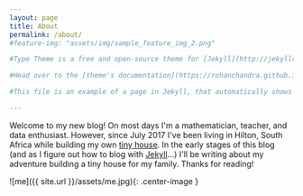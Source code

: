 ```yaml
---
layout: page
title: About
permalink: /about/
#feature-img: "assets/img/sample_feature_img_2.png"

#Type Theme is a free and open-source theme for [Jekyll](http://jekyllrb.com/), licensed under the MIT License.

#Head over to the [theme's documentation](https://rohanchandra.github.io/project/type/) for much more information about Type Theme or to install this theme on your own Jekyll site.

#This file is an example of a page in Jekyll, that automatically shows up in the header navigation, you can delete or modify this file freely.

---
```

Welcome to my new blog! On most days I'm a mathematician, teacher, and data enthusiast. However, since July 2017 I've been living in Hilton, South Africa while building my own [tiny house][tiny-house-wiki]. In the early stages of this blog (and as I figure out how to blog with [Jekyll][jekyll-site]...) I'll be writing about my adventure building a tiny house for my family. Thanks for reading!

![me]({{ site.url }}/assets/me.jpg){: .center-image }

[tiny-house-wiki]: https://en.wikipedia.org/wiki/Tiny_house_movement
[jekyll-site]: https://jekyllrb.com/


